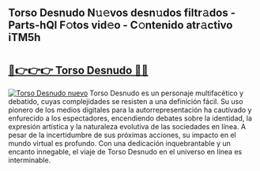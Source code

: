 ## Torso Desnudo N𝚞𝚎vos desn𝚞dos filtr𝚊dos - Parts-hQl F𝚘tos vid𝚎o - C𝚘ntenido atr𝚊ctivo iTM5h

# <h2><a href="http://mbb93al.tromn.icu/?c=Torso+Desnudo">🔗👉👉👉 Torso Desnudo 🔗🔗</a></h2>

[![Torso Desnudo nuevo](https://i.imgur.com/pEAQMta.gif)](http://mbb93al.tromn.icu/?c=Torso+Desnudo)
Torso Desnudo es un personaje multifacético y debatido, cuyas complejidades se resisten a una definición fácil.  Su uso pionero de los medios digitales para la autorrepresentación ha cautivado y enfurecido a los espectadores, encendiendo debates sobre la identidad, la expresión artística y la naturaleza evolutiva de las sociedades en línea. A pesar de la incertidumbre de sus próximas acciones, su impacto en el mundo virtual es profundo. Con una dedicación inquebrantable y un encanto innegable, el viaje de Torso Desnudo en el universo en línea es interminable.

